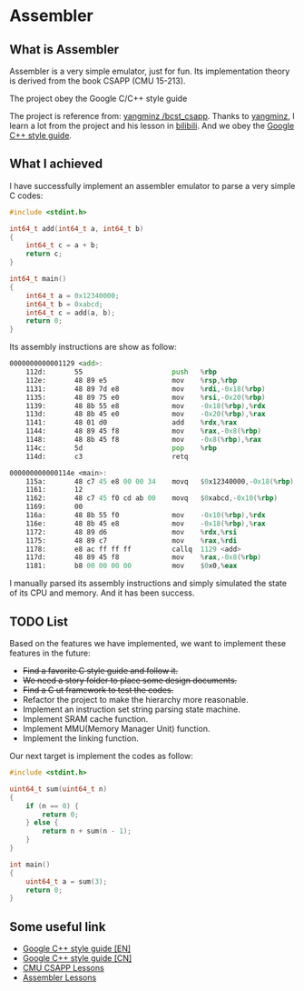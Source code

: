 # Assembler
## What is Assembler
Assembler is a very simple emulator, just for fun. Its implementation theory is derived from the book CSAPP (CMU 15-213).

The project obey the Google C/C++ style guide

The project is reference from: [yangminz
/bcst_csapp](https://github.com/yangminz/bcst_csapp). Thanks to [yangminz](https://github.com/yangminz), I learn a lot from the project and his lesson in [bilibili](https://space.bilibili.com/4564101/video). And we obey the [Google C++ style guide](https://google.github.io/styleguide/cppguide.html).

## What I achieved
I have successfully implement an assembler emulator to parse a very simple C codes:
```c
#include <stdint.h>

int64_t add(int64_t a, int64_t b)
{
    int64_t c = a + b;
    return c;
}

int64_t main()
{
    int64_t a = 0x12340000;
    int64_t b = 0xabcd;
    int64_t c = add(a, b);
    return 0;
}
```
Its assembly instructions are show as follow:
```asm
0000000000001129 <add>:
    112d:       55                      push   %rbp
    112e:       48 89 e5                mov    %rsp,%rbp
    1131:       48 89 7d e8             mov    %rdi,-0x18(%rbp)
    1135:       48 89 75 e0             mov    %rsi,-0x20(%rbp)
    1139:       48 8b 55 e8             mov    -0x18(%rbp),%rdx
    113d:       48 8b 45 e0             mov    -0x20(%rbp),%rax
    1141:       48 01 d0                add    %rdx,%rax
    1144:       48 89 45 f8             mov    %rax,-0x8(%rbp)
    1148:       48 8b 45 f8             mov    -0x8(%rbp),%rax
    114c:       5d                      pop    %rbp
    114d:       c3                      retq

000000000000114e <main>:
    115a:       48 c7 45 e8 00 00 34    movq   $0x12340000,-0x18(%rbp)
    1161:       12
    1162:       48 c7 45 f0 cd ab 00    movq   $0xabcd,-0x10(%rbp)
    1169:       00
    116a:       48 8b 55 f0             mov    -0x10(%rbp),%rdx
    116e:       48 8b 45 e8             mov    -0x18(%rbp),%rax
    1172:       48 89 d6                mov    %rdx,%rsi
    1175:       48 89 c7                mov    %rax,%rdi
    1178:       e8 ac ff ff ff          callq  1129 <add>
    117d:       48 89 45 f8             mov    %rax,-0x8(%rbp)
    1181:       b8 00 00 00 00          mov    $0x0,%eax
```
I manually parsed its assembly instructions and simply simulated the state of its CPU and memory. And it has been success.
## TODO List
Based on the features we have implemented, we want to implement these features in the future:
- ~~Find a favorite C style guide and follow it.~~
- ~~We need a story folder to place some design documents.~~
- ~~Find a C ut framework to test the codes.~~
- Refactor the project to make the hierarchy more reasonable.
- Implement an instruction set string parsing state machine.
- Implement SRAM cache function.
- Implement MMU(Memory Manager Unit) function.
- Implement the linking function.

Our next target is implement the codes as follow:
```c
#include <stdint.h>

uint64_t sum(uint64_t n)
{
    if (n == 0) {
        return 0;
    } else {
        return n + sum(n - 1);
    }
}

int main()
{
    uint64_t a = sum(3);
    return 0;
}
```

## Some useful link
- [Google C++ style guide [EN]](https://google.github.io/styleguide/cppguide.html)
- [Google C++ style guide [CN]](https://zh-google-styleguide.readthedocs.io/en/latest/)
- [CMU CSAPP Lessons]()
- [Assembler Lessons](https://space.bilibili.com/4564101/video)
